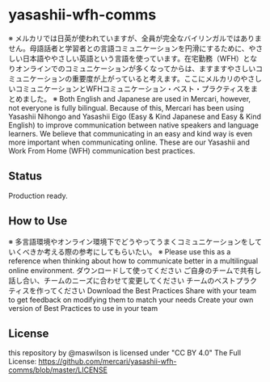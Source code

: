 # yasashii-wfh-comms
※ メルカリでは日英が使われていますが、全員が完全なバイリンガルではありません。母語話者と学習者との言語コミュニケーションを円滑にするために、やさしい日本語ややさしい英語という言語を使っています。在宅勤務（WFH）となりオンラインでのコミュニケーションが多くなってからは、ますますやさしいコミュニケーションの重要度が上がっていると考えます。ここにメルカリのやさしいコミュニケーションとWFHコミュニケーション・ベスト・プラクティスをまとめました。
※ Both English and Japanese are used in Mercari, however, not everyone is fully bilingual. Because of this, Mercari has been using Yasashii Nihongo and Yasashii Eigo (Easy & Kind Japanese and Easy & Kind English) to improve communication between native speakers and language learners. We believe that communicating in an easy and kind way is even more important when communicating online. These are our Yasashii and Work From Home (WFH) communication best practices.
## Status
Production ready.
## How to Use
※ 多言語環境やオンライン環境下でどうやってうまくコミュニケーションをしていくべきか考える際の参考にしてもらいたい。
※ Please use this as a reference when thinking about how to communicate better in a multilingual online environment.
ダウンロードして使ってください
ご自身のチームで共有し話し合い、チームのニーズに合わせて変更してください
チームのベストプラクティスを作ってください
Download the Best Practices
Share with your team to get feedback on modifying them to match your needs
Create your own version of Best Practices to use in your team

## License
this repository by @maswilson is licensed under "CC BY 4.0"
The Full License: https://github.com/mercari/yasashii-wfh-comms/blob/master/LICENSE
